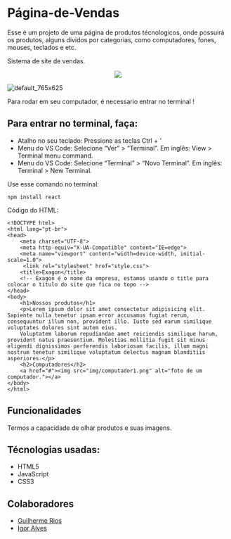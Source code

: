 # Página-de-Vendas
Esse é um projeto de uma página de produtos técnologicos, onde possuirá os produtos, alguns dividos por categorias, como computadores, fones, mouses, teclados e etc.


Sistema de site de vendas.

<p align="center">
<img src="http://img.shields.io/static/v1?label=STATUS&message=EM%20DESENVOLVIMENTO&color=GREEN&style=for-the-badge"/>
</p>



![default_765x625](https://user-images.githubusercontent.com/110192250/228720545-0f37c5e0-10db-427d-9e6b-9ae7b6a0d7ec.png)



Para rodar em seu computador, é necessario entrar no terminal !

## Para entrar no terminal, faça:              

* Atalho no seu teclado: Pressione as teclas Ctrl + '
* Menu do VS Code: Selecione “Ver” > “Terminal”. Em inglês: View > Terminal menu command.
* Menu do VS Code: Selecione “Terminal” > “Novo Terminal”. Em inglês: Terminal > New Terminal.


Use esse comando no terminal:
```
npm install react
```

Código do HTML:
```
<!DOCTYPE html>
<html lang="pt-br">
<head>
    <meta charset="UTF-8">
    <meta http-equiv="X-UA-Compatible" content="IE=edge">
    <meta name="viewport" content="width=device-width, initial-scale=1.0">
     <link rel="stylesheet" href="style.css">
    <title>Exagon</title>
    <!-- Exagon é o nome da empresa, estamos usando o title para colocar o titulo do site que fica no topo -->
</head>
<body>
    <h1>Nossos produtos</h1>
    <p>Lorem ipsum dolor sit amet consectetur adipisicing elit. Sapiente nulla tenetur ipsam error accusamus fugiat rerum, consequuntur illum non, provident illo. Iusto sed earum similique voluptates dolores sint autem eius.
    Voluptatem laborum repudiandae amet reiciendis similique harum, provident natus praesentium. Molestias mollitia fugit sit minus eligendi dignissimos perferendis laboriosam facilis, illum magni nostrum tenetur similique voluptatum delectus magnam blanditiis asperiores.</p>
    <h2>Computadores</h2>
    <a href="#"><img src="img/computador1.png" alt="foto de um computador."></a>
</body>
</html>
```

## Funcionalidades
 Termos a capacidade de olhar produtos e suas imagens.

## Técnologias usadas:
 * HTML5
 * JavaScript
 * CSS3

## Colaboradores 
* <a href="https://github.com/guiirios">Guilherme Rios</a>
* <a href="https://github.com/oigao">Igor Alves</a>





